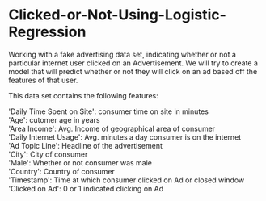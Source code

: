 # Clicked-or-Not-Using-Logistic-Regression

Working with a fake advertising data set, indicating whether or not a particular internet user clicked on an Advertisement. We will try to create a model that will predict whether or not they will click on an ad based off the features of that user.

This data set contains the following features:

'Daily Time Spent on Site': consumer time on site in minutes <br>
'Age': cutomer age in years <br>
'Area Income': Avg. Income of geographical area of consumer<br>
'Daily Internet Usage': Avg. minutes a day consumer is on the internet<br>
'Ad Topic Line': Headline of the advertisement<br>
'City': City of consumer<br>
'Male': Whether or not consumer was male<br>
'Country': Country of consumer<br>
'Timestamp': Time at which consumer clicked on Ad or closed window<br>
'Clicked on Ad': 0 or 1 indicated clicking on Ad
